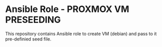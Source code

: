 Ansible Role - PROXMOX VM PRESEEDING
============
This repository contains Ansible role to create VM (debian) and pass to it pre-definied seed file.
